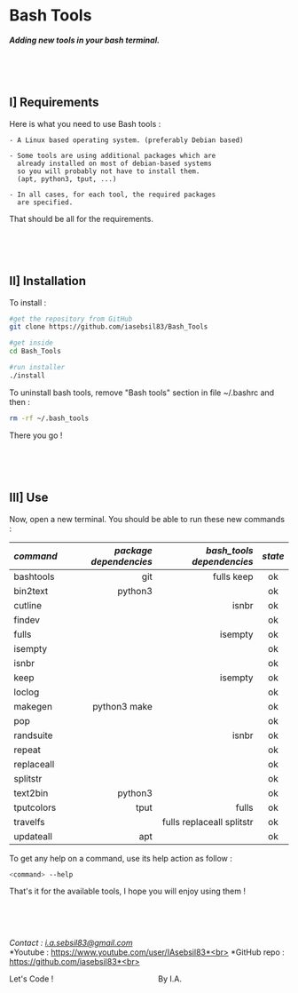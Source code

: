 # **Bash Tools**

***Adding new tools in your bash terminal.***

&nbsp;

&nbsp;



## I] Requirements

Here is what you need to use Bash tools :

    - A Linux based operating system. (preferably Debian based)

    - Some tools are using additional packages which are
      already installed on most of debian-based systems
      so you will probably not have to install them.
      (apt, python3, tput, ...)

    - In all cases, for each tool, the required packages
      are specified.

That should be all for the requirements.

&nbsp;

&nbsp;



## II] Installation

To install :
```bash
#get the repository from GitHub
git clone https://github.com/iasebsil83/Bash_Tools

#get inside
cd Bash_Tools

#run installer
./install
```

To uninstall bash tools, remove "Bash tools" section in file ~/.bashrc and then :
```bash
rm -rf ~/.bash_tools
```

There you go !

&nbsp;

&nbsp;



## III] Use

Now, open a new terminal.
You should be able to run these new commands :

|  *command*  |*package dependencies*|        *bash_tools dependencies*      | *state* |
|:------------|---------------------:|--------------------------------------:|:-------:|
| bashtools   |                  git |                            fulls keep |    ok   |
| bin2text    |              python3 |                                       |    ok   |
| cutline     |                      |                                 isnbr |    ok   |
| findev      |                      |                                       |    ok   |
| fulls       |                      |                               isempty |    ok   |
| isempty     |                      |                                       |    ok   |
| isnbr       |                      |                                       |    ok   |
| keep        |                      |                               isempty |    ok   |
| loclog      |                      |                                       |    ok   |
| makegen     |         python3 make |                                       |    ok   |
| pop         |                      |                                       |    ok   |
| randsuite   |                      |                                 isnbr |    ok   |
| repeat      |                      |                                       |    ok   |
| replaceall  |                      |                                       |    ok   |
| splitstr    |                      |                                       |    ok   |
| text2bin    |              python3 |                                       |    ok   |
| tputcolors  |                 tput |                                 fulls |    ok   |
| travelfs    |                      |             fulls replaceall splitstr |    ok   |
| updateall   |                  apt |                                       |    ok   |

To get any help on a command, use its help action as follow :
```bash
<command> --help
```

That's it for the available tools, I hope you will enjoy using them !

&nbsp;

&nbsp;



*Contact     : i.a.sebsil83@gmail.com*<br>
*Youtube     : https://www.youtube.com/user/IAsebsil83*<br>
*GitHub repo : https://github.com/iasebsil83*<br>

Let's Code ! &nbsp;&nbsp;&nbsp;&nbsp;&nbsp;&nbsp;&nbsp;
&nbsp;&nbsp;&nbsp;&nbsp;&nbsp;&nbsp;&nbsp;&nbsp;&nbsp;
&nbsp;&nbsp;&nbsp;&nbsp;&nbsp;&nbsp;&nbsp;&nbsp;&nbsp;
&nbsp;&nbsp;&nbsp;&nbsp;&nbsp;&nbsp;&nbsp;&nbsp;&nbsp;
&nbsp;&nbsp;&nbsp;&nbsp;&nbsp;&nbsp;&nbsp;&nbsp;&nbsp;By I.A.
